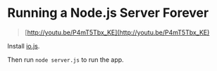 # Running a Node.js Server Forever

> [http://youtu.be/P4mT5Tbx_KE](http://youtu.be/P4mT5Tbx_KE)

Install [io.js](https://iojs.org/en/index.html).

Then run `node server.js` to run the app.
